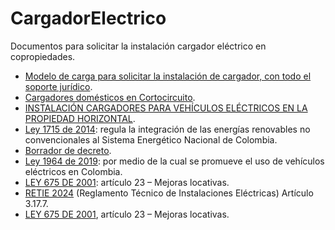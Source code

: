 # CargadorElectrico
Documentos para solicitar la instalación cargador eléctrico en copropiedades.

* [Modelo de carga para solicitar la instalación de cargador, con todo el soporte jurídico](https://github.com/angoca/CargadorElectrico/blob/main/Modelo%20Carta%20Propiedad%20PH%20Versio%CC%81n%202.pdf).
* [Cargadores domésticos en Cortocircuito](https://www.motor.com.co/industria/Cargadores-domesticos-en-cortocircuito-20220722-0009.html).
* [INSTALACIÓN CARGADORES PARA VEHÍCULOS ELÉCTRICOS EN LA PROPIEDAD HORIZONTAL](https://copropiedades.com.co/instalacion-cargadores-para-vehiculos-electricos-en-la-propiedad-horizontal/).
* [Ley 1715 de 2014](https://www.minambiente.gov.co/wp-content/uploads/2021/06/ley-1964-2019.pdf): regula la integración de las energías renovables no convencionales al Sistema Energético Nacional de Colombia.
* [Borrador de decreto](https://acrobat.adobe.com/id/urn:aaid:sc:VA6C2:ecf86f08-317d-4a24-a57e-7e762bbc2f9c).
* [Ley 1964 de 2019](https://github.com/user-attachments/assets/af0e606b-ca36-413a-b171-0a1b201e3ea4): por medio de la cual se promueve el uso de vehículos eléctricos en Colombia.
* [LEY 675 DE 2001](https://www.alcaldiabogota.gov.co/sisjur/normas/Norma1.jsp?i=4162): artículo 23 – Mejoras locativas.
* [RETIE 2024](https://www.minenergia.gov.co/documents/11566/4._Libro_3_-_Instalaciones.pdf) (Reglamento Técnico de Instalaciones Eléctricas) Artículo 3.17.7.
* [LEY 675 DE 2001](https://www.alcaldiabogota.gov.co/sisjur/normas/Norma1.jsp?i=4162), artículo 23 – Mejoras locativas.









